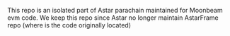 This repo is an isolated part of Astar parachain maintained for Moonbeam evm code.
We keep this repo since Astar no longer maintain AstarFrame repo (where is the code originally located)